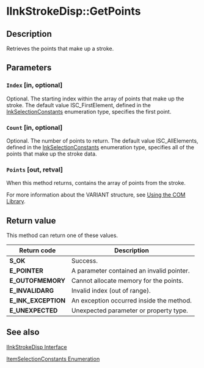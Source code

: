# IInkStrokeDisp::GetPoints

## Description

Retrieves the points that make up a stroke.

## Parameters

### `Index` [in, optional]

Optional. The starting index within the array of points that make up the stroke. The default value ISC_FirstElement, defined in the [InkSelectionConstants](https://learn.microsoft.com/windows/win32/api/msinkaut/ne-msinkaut-inkselectionconstants) enumeration type, specifies the first point.

### `Count` [in, optional]

Optional. The number of points to return. The default value ISC_AllElements, defined in the [InkSelectionConstants](https://learn.microsoft.com/windows/win32/api/msinkaut/ne-msinkaut-inkselectionconstants) enumeration type, specifies all of the points that make up the stroke data.

### `Points` [out, retval]

When this method returns, contains the array of points from the stroke.

For more information about the VARIANT structure, see [Using the COM Library](https://learn.microsoft.com/windows/desktop/tablet/using-the-com-library).

## Return value

This method can return one of these values.

| Return code | Description |
| --- | --- |
| **S_OK** | Success. |
| **E_POINTER** | A parameter contained an invalid pointer. |
| **E_OUTOFMEMORY** | Cannot allocate memory for the points. |
| **E_INVALIDARG** | Invalid index (out of range). |
| **E_INK_EXCEPTION** | An exception occurred inside the method. |
| **E_UNEXPECTED** | Unexpected parameter or property type. |

## See also

[IInkStrokeDisp Interface](https://learn.microsoft.com/windows/desktop/api/msinkaut/nn-msinkaut-iinkstrokedisp)

[ItemSelectionConstants Enumeration](https://learn.microsoft.com/windows/win32/api/msinkaut/ne-msinkaut-inkselectionconstants)